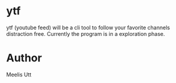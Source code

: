# ytf

ytf (youtube feed) will be a cli tool to follow your favorite channels distraction free.
Currently the program is in a exploration phase.

# Author

Meelis Utt
